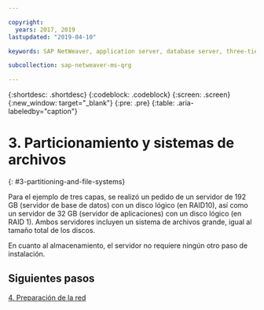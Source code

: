 ```yaml
---

copyright:
  years: 2017, 2019
lastupdated: "2019-04-10"

keywords: SAP NetWeaver, application server, database server, three-tier

subcollection: sap-netweaver-ms-qrg

---
```


{:shortdesc: .shortdesc}
{:codeblock: .codeblock}
{:screen: .screen}
{:new_window: target="_blank"}
{:pre: .pre}
{:table: .aria-labeledby="caption"}

# 3. Particionamiento y sistemas de archivos
{: #3-partitioning-and-file-systems}

Para el ejemplo de tres capas, se realizó un pedido de un servidor de 192 GB (servidor de base de datos) con un disco lógico (en RAID10), así como un servidor de 32 GB (servidor de aplicaciones) con un disco lógico (en RAID 1). Ambos servidores incluyen un sistema de archivos grande, igual al tamaño total de los discos.

En cuanto al almacenamiento, el servidor no requiere ningún otro paso de instalación.

## Siguientes pasos

[4. Preparación de la red](/docs/infrastructure/sap-netweaver-ms-qrg?topic=sap-netweaver-ms-qrg-network)
